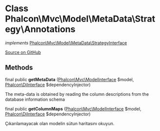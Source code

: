 # Class **Phalcon\\Mvc\\Model\\MetaData\\Strategy\\Annotations**

*implements* [Phalcon\Mvc\Model\MetaData\StrategyInterface](/en/3.2/api/Phalcon_Mvc_Model_MetaData_StrategyInterface)

<a href="https://github.com/phalcon/cphalcon/blob/master/phalcon/mvc/model/metadata/strategy/annotations.zep" class="btn btn-default btn-sm">Source on GitHub</a>

## Methods

final public **getMetaData** ([Phalcon\Mvc\ModelInterface](/en/3.2/api/Phalcon_Mvc_ModelInterface) $model, [Phalcon\DiInterface](/en/3.2/api/Phalcon_DiInterface) $dependencyInjector)

The meta-data is obtained by reading the column descriptions from the database information schema

final public **getColumnMaps** ([Phalcon\Mvc\ModelInterface](/en/3.2/api/Phalcon_Mvc_ModelInterface) $model, [Phalcon\DiInterface](/en/3.2/api/Phalcon_DiInterface) $dependencyInjector)

Çıkarılamayacak olan modelin sütun haritasını okuyun.